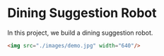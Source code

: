 # Dining Suggestion Robot

In this project, we build a dining suggestion robot. 

```html
<img src="./images/demo.jpg" width="640"/>
```

